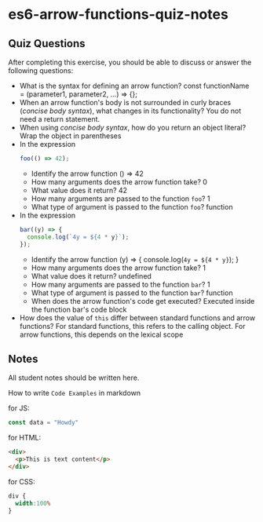 # es6-arrow-functions-quiz-notes

## Quiz Questions

After completing this exercise, you should be able to discuss or answer the following questions:

- What is the syntax for defining an arrow function?
const functionName = (parameter1, parameter2, ...) => {};
- When an arrow function's body is not surrounded in curly braces (_concise body syntax_), what changes in its functionality?
You do not need a return statement.
- When using _concise body syntax_, how do you return an object literal?
Wrap the object in parentheses
- In the expression
    ```js
    foo(() => 42);
    ```
  - Identify the arrow function
() => 42
  - How many arguments does the arrow function take?
0
  - What value does it return?
42
  - How many arguments are passed to the function `foo`?
1
  - What type of argument is passed to the function `foo`?
function
- In the expression
    ```js
    bar((y) => {
      console.log(`4y = ${4 * y}`);
    });
    ```
    - Identify the arrow function
(y) => { console.log(`4y = ${4 * y}`); }
    - How many arguments does the arrow function take?
1
    - What value does it return?
undefined
    - How many arguments are passed to the function `bar`?
1
    - What type of argument is passed to the function `bar`?
function
    - When does the arrow function's code get executed?
Executed inside the function bar's code block
- How does the value of `this` differ between standard functions and arrow functions?
For standard functions, this refers to the calling object. For arrow functions, this depends on the lexical scope


## Notes

All student notes should be written here.


How to write `Code Examples` in markdown

for JS:
```javascript
const data = "Howdy"
```

for HTML:
```html
<div>
  <p>This is text content</p>
</div>
```

for CSS:
```css
div {
  width:100%
}
```
